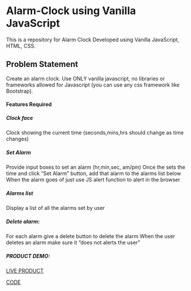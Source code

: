 # Alarm-Clock using Vanilla JavaScript
This is a repository for Alarm Clock Developed using Vanilla JavaScript, HTML, CSS.



## Problem Statement
Create an alarm clock. Use ONLY vanilla javascript, no libraries or frameworks allowed for Javascript (you can use any css framework like Bootstrap).

#### Features Required
##### Clock face

Clock showing the current time (seconds,mins,hrs should change as time changes)

##### Set Alarm

Provide input boxes to set an alarm (hr,min,sec, am/pm)
Once the sets the time and click “Set Alarm” button, add that alarm to the alarms list below
When the alarm goes of just use JS alert function to alert in the browser
##### Alarms list

Display a list of all the alarms set by user
##### Delete alarm:

For each alarm give a delete button to delete the alarm
When the user deletes an alarm make sure it “does not alerts the user”


##### PRODUCT DEMO:

 [LIVE PRODUCT](https://alarmclockprj.000webhostapp.com/)

 [CODE](https://github.com/Rohan23045/Alarm_clock)
